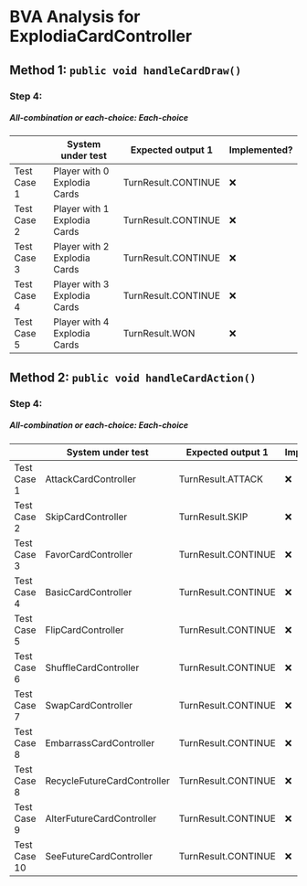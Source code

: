 # BVA Analysis for ExplodiaCardController

## Method 1: ```public void handleCardDraw()```
### Step 4:
##### All-combination or each-choice: Each-choice

|             | System under test            | Expected output 1   | Implemented? |
|-------------|------------------------------|---------------------|--------------|
| Test Case 1 | Player with 0 Explodia Cards | TurnResult.CONTINUE | :x:          |
| Test Case 2 | Player with 1 Explodia Cards | TurnResult.CONTINUE | :x:          |
| Test Case 3 | Player with 2 Explodia Cards | TurnResult.CONTINUE | :x:          |
| Test Case 4 | Player with 3 Explodia Cards | TurnResult.CONTINUE | :x:          |
| Test Case 5 | Player with 4 Explodia Cards | TurnResult.WON      | :x:          |

## Method 2: ```public void handleCardAction()```
### Step 4:
##### All-combination or each-choice: Each-choice
|              | System under test           | Expected output 1   | Implemented? |
|--------------|-----------------------------|---------------------|--------------|
| Test Case 1  | AttackCardController        | TurnResult.ATTACK   | :x:          |
| Test Case 2  | SkipCardController          | TurnResult.SKIP     | :x:          |
| Test Case 3  | FavorCardController         | TurnResult.CONTINUE | :x:          |
| Test Case 4  | BasicCardController         | TurnResult.CONTINUE | :x:          |
| Test Case 5  | FlipCardController          | TurnResult.CONTINUE | :x:          |
| Test Case 6  | ShuffleCardController       | TurnResult.CONTINUE | :x:          |
| Test Case 7  | SwapCardController          | TurnResult.CONTINUE | :x:          |
| Test Case 8  | EmbarrassCardController     | TurnResult.CONTINUE | :x:          |
| Test Case 8  | RecycleFutureCardController | TurnResult.CONTINUE | :x:          |
| Test Case 9  | AlterFutureCardController   | TurnResult.CONTINUE | :x:          |
| Test Case 10 | SeeFutureCardController     | TurnResult.CONTINUE | :x:          |